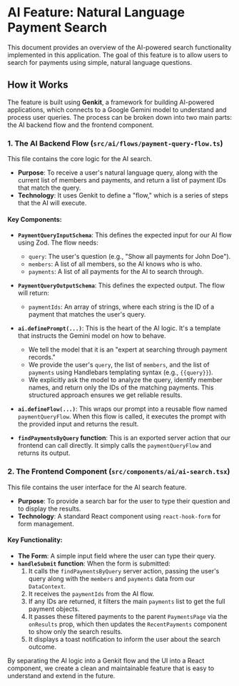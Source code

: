 # AI Feature: Natural Language Payment Search

This document provides an overview of the AI-powered search functionality implemented in this application. The goal of this feature is to allow users to search for payments using simple, natural language questions.

## How it Works

The feature is built using **Genkit**, a framework for building AI-powered applications, which connects to a Google Gemini model to understand and process user queries. The process can be broken down into two main parts: the AI backend flow and the frontend component.

### 1. The AI Backend Flow (`src/ai/flows/payment-query-flow.ts`)

This file contains the core logic for the AI search.

-   **Purpose**: To receive a user's natural language query, along with the current list of members and payments, and return a list of payment IDs that match the query.
-   **Technology**: It uses Genkit to define a "flow," which is a series of steps that the AI will execute.

#### Key Components:

-   **`PaymentQueryInputSchema`**: This defines the expected input for our AI flow using Zod. The flow needs:
    -   `query`: The user's question (e.g., "Show all payments for John Doe").
    -   `members`: A list of all members, so the AI knows who is who.
    -   `payments`: A list of all payments for the AI to search through.

-   **`PaymentQueryOutputSchema`**: This defines the expected output. The flow will return:
    -   `paymentIds`: An array of strings, where each string is the ID of a payment that matches the user's query.

-   **`ai.definePrompt(...)`**: This is the heart of the AI logic. It's a template that instructs the Gemini model on how to behave.
    -   We tell the model that it is an "expert at searching through payment records."
    -   We provide the user's `query`, the list of `members`, and the list of `payments` using Handlebars templating syntax (e.g., `{{query}}`).
    -   We explicitly ask the model to analyze the query, identify member names, and return only the IDs of the matching payments. This structured approach ensures we get reliable results.

-   **`ai.defineFlow(...)`**: This wraps our prompt into a reusable flow named `paymentQueryFlow`. When this flow is called, it executes the prompt with the provided input and returns the result.

-   **`findPaymentsByQuery` function**: This is an exported server action that our frontend can call directly. It simply calls the `paymentQueryFlow` and returns its output.

### 2. The Frontend Component (`src/components/ai/ai-search.tsx`)

This file contains the user interface for the AI search feature.

-   **Purpose**: To provide a search bar for the user to type their question and to display the results.
-   **Technology**: A standard React component using `react-hook-form` for form management.

#### Key Functionality:

-   **The Form**: A simple input field where the user can type their query.
-   **`handleSubmit` function**: When the form is submitted:
    1.  It calls the `findPaymentsByQuery` server action, passing the user's query along with the `members` and `payments` data from our `DataContext`.
    2.  It receives the `paymentIds` from the AI flow.
    3.  If any IDs are returned, it filters the main `payments` list to get the full payment objects.
    4.  It passes these filtered payments to the parent `PaymentsPage` via the `onResults` prop, which then updates the `RecentPayments` component to show only the search results.
    5.  It displays a toast notification to inform the user about the search outcome.

By separating the AI logic into a Genkit flow and the UI into a React component, we create a clean and maintainable feature that is easy to understand and extend in the future.